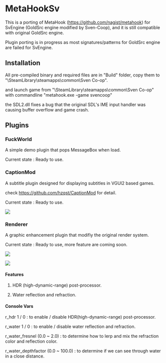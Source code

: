 # MetaHookSv
This is a porting of MetaHook (https://github.com/nagist/metahook) for SvEngine (GoldSrc engine modified by Sven-Coop), and it is still compatible with original GoldSrc engine.

Plugin porting is in progress as most signatures/patterns for GoldSrc engine are failed for SvEngine.

## Installation

All pre-compiled binary and required files are in "Build" folder, copy them to "\SteamLibrary\steamapps\common\Sven Co-op\".

and launch game from "\SteamLibrary\steamapps\common\Sven Co-op\" with commandline "metahook.exe -game svencoop"

the SDL2.dll fixes a bug that the original SDL's IME input handler was causing buffer overflow and game crash.

## Plugins

### FuckWorld

A simple demo plugin that pops MessageBox when load.

Current state : Ready to use.

### CaptionMod

A subtitle plugin designed for displaying subtitles in VGUI2 based games.

check https://github.com/hzqst/CaptionMod for detail.

Current state : Ready to use.

![](https://github.com/hzqst/MetaHookSv/raw/main/img/1.png)

### Renderer

A graphic enhancement plugin that modifiy the original render system.

Current state : Ready to use, more feature are coming soon.

![](https://github.com/hzqst/MetaHookSv/raw/main/img/2.png)

![](https://github.com/hzqst/MetaHookSv/raw/main/img/3.png)

#### Features

1. HDR (high-dynamic-range) post-processor.

2. Water reflection and refraction.

#### Console Vars

r_hdr 1 / 0 : to enable / disable HDR(high-dynamic-range) post-processor.

r_water 1 / 0 : to enable / disable water reflection and refraction.

r_water_fresnel (0.0 ~ 2.0) : to determine how to lerp and mix the refraction color and reflection color.

r_water_depthfactor (0.0 ~ 100.0) : to determine if we can see through water in a close distance.
